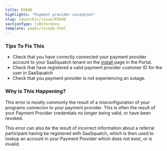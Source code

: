 ```yaml
---
title: RS040
highlights: "Payment provider exception"
slug: squatchjs/issue/RS040
sectionType: jsReference
template: pages/rscode.html
---
```


### Tips To Fix This

 - Check that you have correctly connected your payment provider account to your SaaSquatch tenant on the [install](/success/using-referral-saasquatch/#install) page in the Portal.
 - Check that have registered a valid payment provider customer ID for the user in SaaSquatch
 - Check that you payment provider is not experiencing an outage.

### Why is This Happening?

This error is mostly commonly the result of a misconfiguration of your programs connecion to your payment provider. This is often the result of your Payment Provider credentials no longer being valid, or have been revoked.

This error can also be the result of incorrect information about a referral participant having be registered with SaaSquatch, which is then used to lookup an account in your Payment Provider which does not exist, or is invalid.